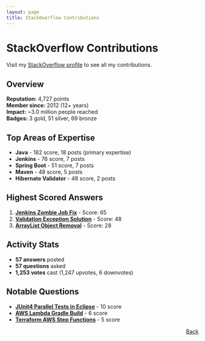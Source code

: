 ```yaml
---
layout: page
title: StackOverflow Contributions
---
```


# StackOverflow Contributions

Visit my <a href="https://stackoverflow.com/users/1645517/markus" target="_blank">StackOverflow
profile</a> to see all my contributions.

## Overview

**Reputation:** 4,727 points  
**Member since:** 2012 (12+ years)  
**Impact:** ~3.0 million people reached  
**Badges:** 3 gold, 51 silver, 69 bronze

## Top Areas of Expertise

- **Java** - 182 score, 18 posts (primary expertise)
- **Jenkins** - 76 score, 7 posts
- **Spring Boot** - 51 score, 7 posts
- **Maven** - 48 score, 5 posts
- **Hibernate Validator** - 48 score, 2 posts

## Highest Scored Answers

1. **[Jenkins Zombie Job Fix](https://stackoverflow.com/questions/14456592/how-to-stop-an-unstoppable-zombie-job-on-jenkins-without-restarting-the-server/48279524#48279524)** - Score: 65
2. **[Validation Exception Solution](https://stackoverflow.com/questions/24386771/javax-validation-validationexception-hv000183-unable-to-load-javax-el-express/54750045#54750045)** - Score: 48
3. **[ArrayList Object Removal](https://stackoverflow.com/questions/13316629/remove-objects-from-an-arraylist-based-on-a-given-criteria/47833790#47833790)** - Score: 28

## Activity Stats

- **57 answers** posted
- **57 questions** asked
- **1,253 votes** cast (1,247 upvotes, 6 downvotes)

## Notable Questions

- **[JUnit4 Parallel Tests in Eclipse](https://stackoverflow.com/questions/13063552/run-junit4-tests-parallel-in-eclipse)** - 10 score
- **[AWS Lambda Gradle Build](https://stackoverflow.com/questions/57971003/build-aws-java-lambda-with-gradle-use-shadowjar-or-buildzip-for-archive-to-uplo)** - 6 score
- **[Terraform AWS Step Functions](https://stackoverflow.com/questions/54426135/terraform-what-is-the-uri-parameter-for-an-aws-api-gateway-integration-if-targe)** - 5 score

<span style="float: right;">[Back](/#my-contributions)</span>
